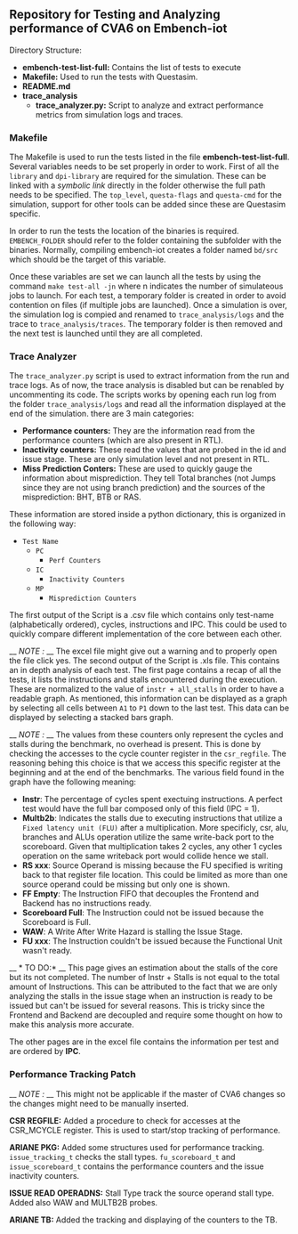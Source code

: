 ## Repository for Testing and Analyzing performance of CVA6 on Embench-iot

Directory Structure:

* __embench-test-list-full:__ Contains the list of tests to execute
* __Makefile:__ Used to run the tests with Questasim.
* __README.md__
* __trace_analysis__
  * __trace_analyzer.py:__ Script to analyze and extract performance metrics from simulation logs and traces.
  
### Makefile

The Makefile is used to run the tests listed in the file __embench-test-list-full__. Several variables needs to be set properly in order to work.
First of all the `library` and `dpi-library` are required for the simulation. These can be linked with a _symbolic link_ directly in the folder otherwise the full path needs to be specified.
The `top_level`, `questa-flags` and `questa-cmd` for the simulation, support for other tools can be added since these are Questasim specific.

In order to run the tests the location of the binaries is required. `EMBENCH_FOLDER` should refer to the folder containing the subfolder with the binaries. Normally, compiling embench-iot creates a folder named `bd/src` which should be the target of this variable.

Once these variables are set we can launch all the tests by using the command `make test-all -jn` where n indicates the number of simulateous jobs to launch.
For each test, a temporary folder is created in order to avoid contention on files (if multiple jobs are launched). Once a simulation is over, the simulation log is compied and renamed to `trace_analysis/logs` and the trace to `trace_analysis/traces`.
The temporary folder is then removed and the next test is launched until they are all completed.

### Trace Analyzer

The `trace_analyzer.py` script is used to extract information from the run and trace logs. As of now, the trace analysis is disabled but can be renabled by uncommenting its code.
The scripts works by opening each run log from the folder `trace_analysis/logs` and read all the information displayed at the end of the simulation.
there are 3 main categories:
* __Performance counters:__ They are the information read from the performance counters (which are also present in RTL).
* __Inactivity counters:__ These read the values that are probed in the id and issue stage. These are only simulation level and not present in RTL.
* __Miss Prediction Conters:__ These are used to quickly gauge the information about misprediction. They tell Total branches (not Jumps since they are not using branch prediction) and the sources of the misprediction: BHT, BTB or RAS.

These information are stored inside a python dictionary, this is organized in the following way:
* `Test Name`
  * `PC`
    * `Perf Counters`
  * `IC`
    * `Inactivity Counters`
  * `MP`
    * `Misprediction Counters`

The first output of the Script is a .csv file which contains only test-name (alphabetically ordered), cycles, instructions and IPC. This could be used to quickly compare different implementation of the core between each other.

__ *NOTE :* __ The excel file might give out a warning and to properly open the file click yes.
The second output of the Script is .xls file. This contains an in depth analysis of each test. 
The first page contains a recap of all the tests, it lists the instructions and stalls encountered during the execution. These are normalized to the value of `instr + all_stalls` in order to have a readable graph.
As mentioned, this information can be displayed as a graph by selecting all cells between `A1` to `P1` down to the last test. This data can be displayed by selecting a stacked bars graph.

__ *NOTE :* __ The values from these counters only represent the cycles and stalls during the benchmark, no overhead is present. This is done by checking the accesses to the cycle counter register in the `csr_regfile`. The reasoning behing this choice is that we access this specific register at the beginning and at the end of the benchmarks.
The various field found in the graph have the following meaning:
* __Instr__: The percentage of cycles spent exectuing instructions. A perfect test would have the full bar composed only of this field (IPC = 1).
* __Multb2b__: Indicates the stalls due to executing instructions that utilize a `Fixed latency unit (FLU)` after a multiplication. More specificly, csr, alu, branches and ALUs operation utilize the same write-back port to the scoreboard. Given that multiplication takes 2 cycles, any other 1 cycles operation on the same writeback port would collide hence we stall.
* __RS xxx__: Source Operand is missing because the FU specified is writing back to that register file location. This could be limited as more than one source operand could be missing but only one is shown.
* __FF Empty__: The Instruction FIFO that decouples the Frontend and Backend has no instructions ready.
* __Scoreboard Full__: The Instruction could not be issued because the Scoreboard is Full.
* __WAW__: A Write After Write Hazard is stalling the Issue Stage.
* __FU xxx__: The Instruction couldn't be issued because the Functional Unit wasn't ready.

__ * TO DO:* __ This page gives an estimation about the stalls of the core but its not completed. The number of Instr + Stalls is not equal to the total amount of Instructions. This can be attributed to the fact that we are only analyzing the stalls in the issue stage when an instruction is ready to be issued but can't be issued for several reasons.
This is tricky since the Frontend and Backend are decoupled and require some thought on how to make this analysis more accurate.

The other pages are in the excel file contains the information per test and are ordered by __IPC__. 

### Performance Tracking Patch

__ *NOTE :* __ This might not be applicable if the master of CVA6 changes so the changes might need to be manually inserted.

__CSR REGFILE:__ Added a procedure to check for accesses at the CSR_MCYCLE register. This is used to start/stop tracking of performance.

__ARIANE PKG:__ Added some structures used for performance tracking. `issue_tracking_t` checks the stall types. `fu_scoreboard_t` and `issue_scoreboard_t` contains the performance counters and the issue inactivity counters.

__ISSUE READ OPERADNS:__ Stall Type track the source operand stall type. Added also WAW and MULTB2B probes.

__ARIANE TB:__ Added the tracking and displaying of the counters to the TB.

